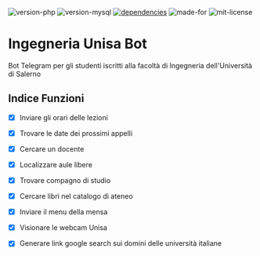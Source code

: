![version-php](https://img.shields.io/badge/php-%3D5.6-blue)
![version-mysql](https://img.shields.io/badge/mysql-%3D8.0-orange)
[![dependencies](https://img.shields.io/badge/dependencies-simplehtmldom-red)](https://simplehtmldom.sourceforge.io/)
![made-for](https://img.shields.io/badge/made%20for-telegram-blue)
![mit-license](https://img.shields.io/badge/license-MIT-green)

# Ingegneria Unisa Bot
Bot Telegram per gli studenti iscritti alla facoltà di Ingegneria dell'Università di Salerno 

## Indice Funzioni
- [x] Inviare gli orari delle lezioni
- [x] Trovare le date dei prossimi appelli
- [x] Cercare un docente
- [x] Localizzare aule libere
- [x] Trovare compagno di studio
- [x] Cercare libri nel catalogo di ateneo
- [x] Inviare il menu della mensa
- [x] Visionare le webcam Unisa
- [x] Generare link google search sui domini delle università italiane

